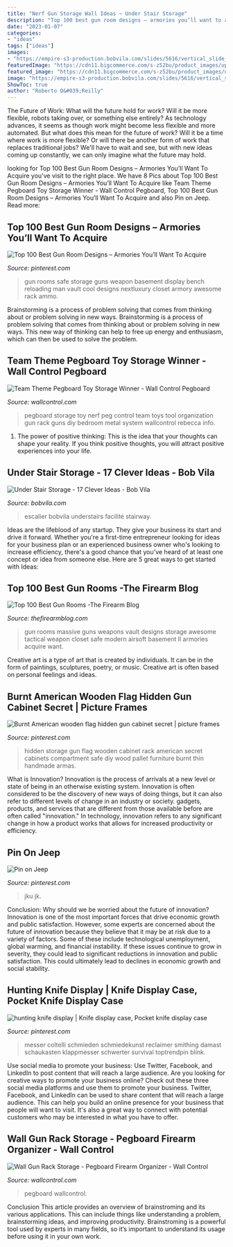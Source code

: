```yaml
---
title: "Nerf Gun Storage Wall Ideas ~ Under Stair Storage"
description: "Top 100 best gun room designs – armories you’ll want to acquire"
date: "2023-01-07"
categories:
- "ideas"
tags: ["ideas"]
images:
- "https://empire-s3-production.bobvila.com/slides/5616/vertical_slide_wide/BHA_storage_stairs.jpg?1553801244"
featuredImage: "https://cdn11.bigcommerce.com/s-z52bu/product_images/uploaded_images/fs-6-8.jpg"
featured_image: "https://cdn11.bigcommerce.com/s-z52bu/product_images/uploaded_images/fs-6-8.jpg"
image: "https://empire-s3-production.bobvila.com/slides/5616/vertical_slide_wide/BHA_storage_stairs.jpg?1553801244"
ShowToc: true
author: "Roberto O&#039;Reilly"
---
```



The Future of Work: What will the future hold for work? Will it be more flexible, robots taking over, or something else entirely?
As technology advances, it seems as though work might become less flexible and more automated. But what does this mean for the future of work? Will it be a time where work is more flexible? Or will there be another form of work that replaces traditional jobs? We'll have to wait and see, but with new ideas coming up constantly, we can only imagine what the future may hold.

	

		
looking for Top 100 Best Gun Room Designs – Armories You’ll Want To Acquire you've visit to the right place. We have 8 Pics about Top 100 Best Gun Room Designs – Armories You’ll Want To Acquire like Team Theme Pegboard Toy Storage Winner - Wall Control Pegboard, Top 100 Best Gun Room Designs – Armories You’ll Want To Acquire and also Pin on Jeep. Read more:
		
    
## Top 100 Best Gun Room Designs – Armories You’ll Want To Acquire

<img loading=lazy src="https://i.pinimg.com/736x/92/89/f0/9289f0c7746fdd0f12794bf1cd3a26f6--man-room-gun-storage.jpg?b=t" onerror="this.onerror=null;this.src='https://tse2.mm.bing.net/th?id=OIP._OaMh-vP3ddZ13zoRlhpcQHaGl&amp;pid=15.1';" alt="Top 100 Best Gun Room Designs – Armories You’ll Want To Acquire">

_Source: pinterest.com_

>gun rooms safe storage guns weapon basement display bench reloading man vault cool designs nextluxury closet armory awesome rack ammo. 

	

Brainstorming is a process of problem solving that comes from thinking about or problem solving in new ways.
Brainstorming is a process of problem solving that comes from thinking about or problem solving in new ways. This new way of thinking can help to free up energy and enthusiasm, which can then be used to solve the problem.

    
## Team Theme Pegboard Toy Storage Winner - Wall Control Pegboard

<img loading=lazy src="https://cdn11.bigcommerce.com/s-z52bu/product_images/uploaded_images/rebecca-miami-hurricanes-pegboard-nerf-toy-room.jpeg.jpg" onerror="this.onerror=null;this.src='https://tse2.mm.bing.net/th?id=OIP.4HtsSoFul9spvtJzxHWcZwHaHg&amp;pid=15.1';" alt="Team Theme Pegboard Toy Storage Winner - Wall Control Pegboard">

_Source: wallcontrol.com_

>pegboard storage toy nerf peg control team toys tool organization gun rack guns diy bedroom metal system wallcontrol rebecca info. 

	

1. The power of positive thinking: This is the idea that your thoughts can shape your reality. If you think positive thoughts, you will attract positive experiences into your life.

    
## Under Stair Storage - 17 Clever Ideas - Bob Vila

<img loading=lazy src="https://empire-s3-production.bobvila.com/slides/5616/vertical_slide_wide/BHA_storage_stairs.jpg?1553801244" onerror="this.onerror=null;this.src='https://tse1.mm.bing.net/th?id=OIP.KNvGmgurXiXcArh0HG0LPwHaJ4&amp;pid=15.1';" alt="Under Stair Storage - 17 Clever Ideas - Bob Vila">

_Source: bobvila.com_

>escalier bobvila understairs facilité stairway. 

	

Ideas are the lifeblood of any startup. They give your business its start and drive it forward. Whether you're a first-time entrepreneur looking for ideas for your business plan or an experienced business owner who's looking to increase efficiency, there's a good chance that you've heard of at least one concept or idea from someone else. Here are 5 great ways to get started with Ideas:

    
## Top 100 Best Gun Rooms -The Firearm Blog

<img loading=lazy src="https://www.thefirearmblog.com/blog/wp-content/uploads/2016/03/massive-gun-wall-room.jpg" onerror="this.onerror=null;this.src='https://tse3.mm.bing.net/th?id=OIP.YBuiglJWmmbBC4KxrxKv6AHaE4&amp;pid=15.1';" alt="Top 100 Best Gun Rooms -The Firearm Blog">

_Source: thefirearmblog.com_

>gun rooms massive guns weapons vault designs storage awesome tactical weapon closet safe modern airsoft basement ll armories acquire want. 

	

Creative art is a type of art that is created by individuals. It can be in the form of paintings, sculptures, poetry, or music. Creative art is often based on personal feelings and ideas.

    
## Burnt American Wooden Flag Hidden Gun Cabinet Secret | Picture Frames

<img loading=lazy src="https://i.pinimg.com/736x/74/92/38/749238f32187fea63e394671b2c0b8b2.jpg?b=t" onerror="this.onerror=null;this.src='https://tse1.mm.bing.net/th?id=OIP.vf3Mb_e-ypkrhVmTsaztBQHaJ4&amp;pid=15.1';" alt="Burnt American wooden flag hidden gun cabinet secret | picture frames">

_Source: pinterest.com_

>hidden storage gun flag wooden cabinet rack american secret cabinets compartment safe diy wood pallet furniture burnt thin handmade armas. 

	

What is Innovation?
Innovation is the process of arrivals at a new level or state of being in an otherwise existing system. Innovation is often considered to be the discovery of new ways of doing things, but it can also refer to different levels of change in an industry or society. gadgets, products, and services that are different from those available before are often called "innovation." In technology, innovation refers to any significant change in how a product works that allows for increased productivity or efficiency.

    
## Pin On Jeep

<img loading=lazy src="https://i.pinimg.com/736x/2d/34/a6/2d34a6b68579308dac1739382473a3b9.jpg" onerror="this.onerror=null;this.src='https://tse2.mm.bing.net/th?id=OIP.wjLeSB62Sg4ApKPXjpyy1QHaJ3&amp;pid=15.1';" alt="Pin on Jeep">

_Source: pinterest.com_

>jku jk. 

	

Conclusion: Why should we be worried about the future of innovation?
Innovation is one of the most important forces that drive economic growth and public satisfaction. However, some experts are concerned about the future of innovation because they believe that it may be at risk due to a variety of factors. Some of these include technological unemployment, global warming, and financial instability. If these issues continue to grow in severity, they could lead to significant reductions in innovation and public satisfaction. This could ultimately lead to declines in economic growth and social stability.

    
## Hunting Knife Display | Knife Display Case, Pocket Knife Display Case

<img loading=lazy src="https://i.pinimg.com/originals/f7/4d/82/f74d821449e39166d2d3e46a1c8041c9.jpg" onerror="this.onerror=null;this.src='https://tse4.mm.bing.net/th?id=OIP.hkBbHQqPriKAx--wpgjUbQHaJ4&amp;pid=15.1';" alt="hunting knife display | Knife display case, Pocket knife display case">

_Source: pinterest.com_

>messer coltelli schmieden schmiedekunst reclaimer smithing damast schaukasten klappmesser schwerter survival toptrendpin blink. 

	

Use social media to promote your business: Use Twitter, Facebook, and LinkedIn to post content that will reach a large audience.
Are you looking for creative ways to promote your business online? Check out these three social media platforms and use them to promote your business. Twitter, Facebook, and LinkedIn can be used to share content that will reach a large audience. This can help you build an online presence for your business that people will want to visit. It's also a great way to connect with potential customers who may be interested in what you have to offer.

    
## Wall Gun Rack Storage - Pegboard Firearm Organizer - Wall Control

<img loading=lazy src="https://cdn11.bigcommerce.com/s-z52bu/product_images/uploaded_images/fs-6-8.jpg" onerror="this.onerror=null;this.src='https://tse1.mm.bing.net/th?id=OIP.KByznEJ4VxvqRM6Pcc25wwAAAA&amp;pid=15.1';" alt="Wall Gun Rack Storage - Pegboard Firearm Organizer - Wall Control">

_Source: wallcontrol.com_

>pegboard wallcontrol. 

	

Conclusion
This article provides an overview of brainstroming and its various applications. This can include things like understanding a problem, brainstorming ideas, and improving productivity. Brainstroming is a powerful tool used by experts in many fields, so it’s important to understand its usage before using it in your own work.


